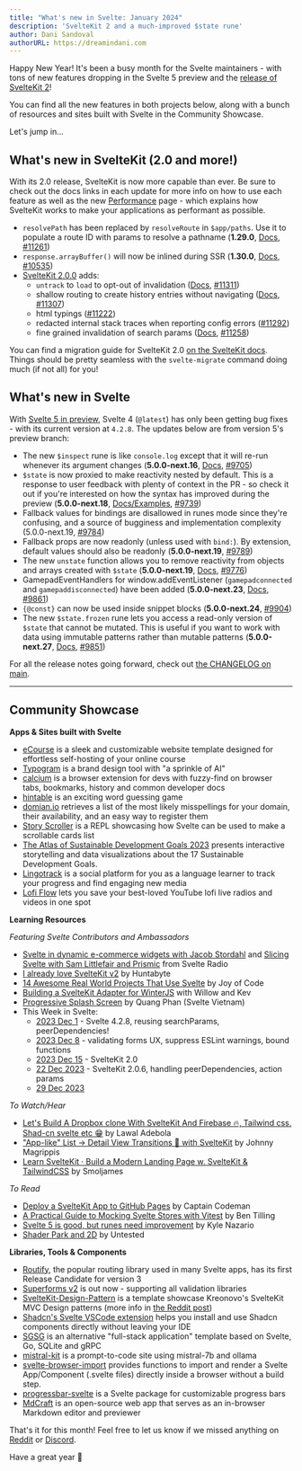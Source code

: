 ```yaml
---
title: "What's new in Svelte: January 2024"
description: 'SvelteKit 2 and a much-improved $state rune'
author: Dani Sandoval
authorURL: https://dreamindani.com
---
```


Happy New Year! It's been a busy month for the Svelte maintainers - with tons of new features dropping in the Svelte 5 preview and the [release of SvelteKit 2](https://svelte.dev/blog/sveltekit-2)!

You can find all the new features in both projects below, along with a bunch of resources and sites built with Svelte in the Community Showcase.

Let's jump in...

## What's new in SvelteKit (2.0 and more!)

With its 2.0 release, SvelteKit is now more capable than ever. Be sure to check out the docs links in each update for more info on how to use each feature as well as the new [Performance](https://kit.svelte.dev/docs/performance) page - which explains how SvelteKit works to make your applications as performant as possible.

- `resolvePath` has been replaced by `resolveRoute` in `$app/paths`. Use it to populate a route ID with params to resolve a pathname (**1.29.0**, [Docs](https://kit.svelte.dev/docs/modules#app-paths-resolveroute), [#11261](https://github.com/sveltejs/kit/pull/11261))
- `response.arrayBuffer()` will now be inlined during SSR (**1.30.0**, [Docs](https://kit.svelte.dev/docs/load#making-fetch-requests), [#10535](https://github.com/sveltejs/kit/pull/10535))
- [SvelteKit 2.0.0](https://github.com/sveltejs/kit/blob/main/packages/kit/CHANGELOG.md#200) adds:
  - `untrack` to `load` to opt-out of invalidation ([Docs](https://kit.svelte.dev/docs/load#rerunning-load-functions-untracking-dependencies), [#11311](https://github.com/sveltejs/kit/pull/11311))
  - shallow routing to create history entries without navigating ([Docs](https://kit.svelte.dev/docs/shallow-routing), [#11307](https://github.com/sveltejs/kit/pull/11307))
  - html typings ([#11222](https://github.com/sveltejs/kit/pull/11222))
  - redacted internal stack traces when reporting config errors ([#11292](https://github.com/sveltejs/kit/pull/11292))
  - fine grained invalidation of search params ([Docs](https://kit.svelte.dev/docs/load#rerunning-load-functions), [#11258](https://github.com/sveltejs/kit/pull/11258))

You can find a migration guide for SvelteKit 2.0 [on the SvelteKit docs](https://kit.svelte.dev/docs/migrating-to-sveltekit-2). Things should be pretty seamless with the `svelte-migrate` command doing much (if not all) for you!

## What's new in Svelte

With [Svelte 5 in preview](https://svelte-5-preview.vercel.app/docs/introduction), Svelte 4 (`@latest`) has only been getting bug fixes - with its current version at `4.2.8`. The updates below are from version 5's preview branch:

- The new `$inspect` rune is like `console.log` except that it will re-run whenever its argument changes (**5.0.0-next.16**, [Docs](https://svelte-5-preview.vercel.app/docs/runes#inspect), [#9705](https://github.com/sveltejs/svelte/pull/9705))
- `$state` is now proxied to make reactivity nested by default. This is a response to user feedback with plenty of context in the PR - so check it out if you're interested on how the syntax has improved during the preview (**5.0.0-next.18**, [Docs/Examples](https://svelte-5-preview.vercel.app/docs/fine-grained-reactivity), [#9739](https://github.com/sveltejs/svelte/pull/9739))
- Fallback values for bindings are disallowed in runes mode since they're confusing, and a source of bugginess and implementation complexity (5.0.0-next.19, [#9784](https://github.com/sveltejs/svelte/pull/9784))
- Fallback props are now readonly (unless used with `bind:`). By extension, default values should also be readonly (**5.0.0-next.19**, [#9789](https://github.com/sveltejs/svelte/pull/9789))
- The new `unstate` function allows you to remove reactivity from objects and arrays created with `$state` (**5.0.0-next.19**, [Docs](https://svelte-5-preview.vercel.app/docs/functions#unstate), [#9776](https://github.com/sveltejs/svelte/pull/9776))
- GamepadEventHandlers for window.addEventListener (`gamepadconnected` and `gamepaddisconnected`) have been added (**5.0.0-next.23**, [Docs](https://developer.mozilla.org/en-US/docs/Web/API/GamepadEvent), [#9861](https://github.com/sveltejs/svelte/pull/9861))
- `{@const}` can now be used inside snippet blocks (**5.0.0-next.24**, [#9904](https://github.com/sveltejs/svelte/pull/9904))
- The new `$state.frozen` rune lets you access a read-only version of `$state` that cannot be mutated. This is useful if you want to work with data using immutable patterns rather than mutable patterns (**5.0.0-next.27**, [Docs](https://svelte-5-preview.vercel.app/docs/runes#state-frozen), [#9851](https://github.com/sveltejs/svelte/pull/9851))

For all the release notes going forward, check out [the CHANGELOG on main](https://github.com/sveltejs/svelte/blob/main/packages/svelte/CHANGELOG.md).

---

## Community Showcase

**Apps & Sites built with Svelte**

- [eCourse](https://github.com/Ilyas-Codes/eCourse) is a sleek and customizable website template designed for effortless self-hosting of your online course
- [Typogram](https://typogram.co/) is a brand design tool with "a sprinkle of AI"
- [calcium](https://github.com/ethanlynn/calcium) is a browser extension for devs with fuzzy-find on browser tabs, bookmarks, history
  and common developer docs
- [hintable](https://github.com/willuhmjs/hintable) is an exciting word guessing game
- [domian.io](https://domian.io/) retrieves a list of the most likely misspellings for your domain, their availability, and an easy way to register them
- [Story Scroller](https://svelte.dev/repl/6182be0c3ada4a15b5046f7d0d031727?version=4.2.8) is a REPL showcasing how Svelte can be used to make a scrollable cards list
- [The Atlas of Sustainable Development Goals 2023](https://datatopics.worldbank.org/sdgatlas?lang=en) presents interactive storytelling and data visualizations about the 17 Sustainable Development Goals.
- [Lingotrack](https://lingotrack.com/) is a social platform for you as a language learner to track your progress and find engaging new media
- [Lofi Flow](https://github.com/nico-mayer/lofi-flow) lets you save your best-loved YouTube lofi live radios and videos in one spot

**Learning Resources**

_Featuring Svelte Contributors and Ambassadors_

- [Svelte in dynamic e-commerce widgets with Jacob Stordahl](https://www.svelteradio.com/episodes/svelte-in-dynamic-e-commerce-widgets-with-jacob-stordahl) and [Slicing Svelte with Sam Littlefair and Prismic](https://www.svelteradio.com/episodes/slicing-svelte-with-sam-littlefair-and-prismic) from Svelte Radio
- [I already love SvelteKit v2](https://www.youtube.com/watch?v=B19DEGEclfk) by Huntabyte
- [14 Awesome Real World Projects That Use Svelte](https://www.youtube.com/watch?v=E9HxrW5yivs) by Joy of Code
- [Building a SvelteKit Adapter for WinterJS](https://www.youtube.com/watch?v=8HaAagG6V-Q) with Willow and Kev
- [Progressive Splash Screen](https://www.sveltevietnam.dev/en/blog/20231220-behind-the-screen-progressive-splashscreen) by Quang Phan (Svelte Vietnam)
- This Week in Svelte:
  - [2023 Dec 1](https://www.youtube.com/watch?v=GH5NxbdCZ74) - Svelte 4.2.8, reusing searchParams, peerDependencies!
  - [2023 Dec 8](https://www.youtube.com/watch?v=kgrIhRQ9sh8) - validating forms UX, suppress ESLint warnings, bound functions
  - [2023 Dec 15](https://www.youtube.com/watch?v=57tawstksmc) - SvelteKit 2.0
  - [22 Dec 2023](https://www.youtube.com/watch?v=O5ElGJICg0s) - SvelteKit 2.0.6, handling peerDependencies, action params
  - [29 Dec 2023](https://www.youtube.com/watch?v=byeF6ECbvGY)

_To Watch/Hear_

- [Let's Build A Dropbox clone With SvelteKit And Firebase 🔥, Tailwind css, Shad-cn svelte etc 😁](https://www.youtube.com/watch?v=6RhSzX7Ac0k) by Lawal Adebola
- ["App-like" List → Detail View Transitions 🦸 with SvelteKit](https://www.youtube.com/watch?v=suuxXrMs5P4) by Johnny Magrippis
- [Learn SvelteKit · Build a Modern Landing Page w. SvelteKit & TailwindCSS](https://www.youtube.com/watch?v=N6wf2QXEHYk) by Smoljames

_To Read_

- [Deploy a SvelteKit App to GitHub Pages](https://www.captaincodeman.com/deploy-a-sveltekit-app-to-github-pages) by Captain Codeman
- [A Practical Guide to Mocking Svelte Stores with Vitest](https://bentilling.com/a-practical-guide-to-mocking-svelte-stores-with-vitest) by Ben Tilling
- [Svelte 5 is good, but runes need improvement](https://kylenazario.com/blog/svelte-5-runes-impressions) by Kyle Nazario
- [Shader Park and 2D](https://untested.sonnet.io/Shader+Park+and+2D) by Untested

**Libraries, Tools & Components**

- [Routify](https://routify.dev/blog/routify-3-release-candidate), the popular routing library used in many Svelte apps, has its first Release Candidate for version 3
- [Superforms v2](https://blog.encodeart.dev/superforms-v2-supporting-all-validation-libraries) is out now - supporting all validation libraries
- [SvelteKit-Design-Pattern](https://github.com/Kreonovo/SvelteKit-Design-Pattern) is a template showcase Kreonovo's SvelteKit MVC Design patterns (more info in [the Reddit post](https://www.reddit.com/r/sveltejs/comments/18ndcd8/our_design_pattern_for_sveltekit_how_we_organize/))
- [Shadcn's Svelte VSCode extension](https://github.com/selemondev/vscode-shadcn-svelte) helps you install and use Shadcn components directly without leaving your IDE
- [SGSG](https://github.com/mpiorowski/sgsg) is an alternative "full-stack application" template based on Svelte, Go, SQLite and gRPC
- [mistral-kit](https://github.com/kevmodrome/mistral-kit) is a prompt-to-code site using mistral-7b and ollama
- [svelte-browser-import](https://github.com/repalash/svelte-browser-import) provides functions to import and render a Svelte App/Component (.svelte files) directly inside a browser without a build step.
- [progressbar-svelte](https://www.npmjs.com/package/progressbar-svelte) is a Svelte package for customizable progress bars
- [MdCraft](https://github.com/lovelindhoni/mdcraft) is an open-source web app that serves as an in-browser Markdown editor and previewer

That's it for this month! Feel free to let us know if we missed anything on [Reddit](https://www.reddit.com/r/sveltejs/) or [Discord](https://discord.gg/svelte).

Have a great year 🥳
